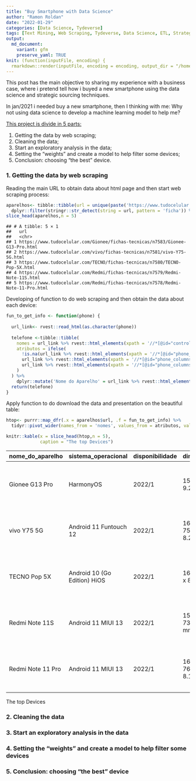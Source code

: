 ```yaml
---
title: "Buy Smartphone with Data Science"
author: "Ramon Roldan"
date: "2022-01-29"
categories: [Data Science, Tydeverse]
tags: [Text Mining, Web Scraping, Tydeverse, Data Science, ETL, Strategic Sourcing, Procurement, Supply Chain]
output:
  md_document:
    variant: gfm
    preserve_yaml: TRUE
knit: (function(inputFile, encoding) {
  rmarkdown::render(inputFile, encoding = encoding, output_dir = "/home/ramon_de_lara/Ramon/roldanramon.github.io/_posts") })
---
```


This post has the main objective to sharing my experience with a
business case, where i pretend tell how i buyed a new smartphone using
the data science and strategic sourcing techniques.

In jan/2021 i needed buy a new smartphone, then I thinking with me: Why
not using data science to develop a machine learning model to help me?

<u>This project is divide in 5 parts:</u>

1.  Getting the data by web scraping;
2.  Cleaning the data;
3.  Start an exploratory analysis in the data;
4.  Setting the “weights” and create a model to help filter some
    devices;
5.  Conclusion: choosing “the best” device.

### 1. Getting the data by web scraping

Reading the main URL to obtain data about html page and then start web
scraping process:

``` r
aparelhos<- tibble::tibble(url = unique(paste('https://www.tudocelular.com', rvest::read_html('https://www.tudocelular.com/celulares/fichas-tecnicas.html') %>% rvest::html_elements(xpath = '//*[@id="cellphones_list"]/article') %>% rvest::html_nodes('a') %>% rvest::html_attr('href'),sep = ''))) %>%
  dplyr::filter(stringr::str_detect(string = url, pattern = 'ficha')) %>% dplyr::mutate(url = as.character(url))
slice_head(aparelhos,n = 5)
```

    ## # A tibble: 5 × 1
    ##   url                                                                           
    ##   <chr>                                                                         
    ## 1 https://www.tudocelular.com/Gionee/fichas-tecnicas/n7583/Gionee-G13-Pro.html  
    ## 2 https://www.tudocelular.com/vivo/fichas-tecnicas/n7581/vivo-Y75-5G.html       
    ## 3 https://www.tudocelular.com/TECNO/fichas-tecnicas/n7580/TECNO-Pop-5X.html     
    ## 4 https://www.tudocelular.com/Redmi/fichas-tecnicas/n7579/Redmi-Note-11S.html   
    ## 5 https://www.tudocelular.com/Redmi/fichas-tecnicas/n7578/Redmi-Note-11-Pro.html

Developing of function to do web scraping and then obtain the data about
each device:

``` r
fun_to_get_info <- function(phone) {
  
  url_link<- rvest::read_html(as.character(phone))
  
  telefone <-tibble::tibble(
    nomes = url_link %>% rvest::html_elements(xpath = '//*[@id="controles_titles"]') %>% rvest::html_nodes('li') %>% rvest::html_text() %>% readr::parse_character(),
    atributos = ifelse(
      !is.na(url_link %>% rvest::html_elements(xpath = '//*[@id="phone_columns"]') %>% rvest::html_nodes('li') %>% rvest::html_text() %>% readr::parse_character()),
      url_link %>% rvest::html_elements(xpath = '//*[@id="phone_columns"]') %>% rvest::html_nodes('li') %>% rvest::html_text() %>% readr::parse_character(),
      url_link %>% rvest::html_elements(xpath = '//*[@id="phone_columns"]') %>% rvest::html_nodes('li') %>% rvest::html_node('i') %>% rvest::html_attr('class') %>% readr::parse_character()
    )
  ) %>% 
    dplyr::mutate('Nome do Aparelho' = url_link %>% rvest::html_elements(xpath = '//*[@id="fwide_column"]/h2') %>% rvest::html_text())
  return(telefone)
}
```

Apply function to do download the data and presentation on the beautiful
table:

``` r
htop<- purrr::map_dfr(.x = aparelhos$url, .f = fun_to_get_info) %>% 
  tidyr::pivot_wider(names_from = 'nomes', values_from = atributos, values_fn = list) %>% janitor::clean_names() %>% as_tibble()

knitr::kable(x = slice_head(htop,n = 5),
             caption = "The top Devices")
```

| nome\_do\_aparelho | sistema\_operacional         | disponibilidade | dimensoes               | peso       | hardware | tela     | camera   | desempenho | sim\_card | dual\_sim     | gsm                           | hspa | lte | velocidade\_maxima\_de\_download | velocidade\_maxima\_de\_upload | processador                                    | chipset                       | x64\_bit | gpu            | ram  | memoria\_max | memoria\_expansivel                            | polegadas | resolucao                              | densidade\_de\_pixels | tipo           | fps    | cores      | megapixel                   | estabilizacao | autofoco | foco\_por\_toque | flash    | localizacao | deteccao\_facial | camera\_frontal | resolucao\_da\_gravacao | auto\_focagem\_de\_video | fps\_da\_gravacao | opcoes\_da\_camera\_frontal | wi\_fi            | bluetooth       | usb           | nfc   | gps                          | acelerometro | proximidade | giroscopio | bussola | tv    | vibracao | viva\_voz | ampere   | x5g  | aperture\_size                | hdr  | dual\_shot | estabilizacao\_de\_video | dual\_rec | video\_camera\_frontal | impressao\_digital | radio\_fm | outros                           | protecao        | tamanho\_do\_sensor | angulo\_maximo | irda | slow\_motion | custo\_beneficio | blink\_detection | autonomia\_conversacao | autonomia\_em\_standby | resistencia\_a\_agua | barometro | zoom\_otico | video\_hdr | stereo\_sound\_rec | foto\_em\_video | segundo\_display | mic\_de\_reducao\_de\_ruido | sar\_eu | melhor\_preco | preco\_amazon | faixa\_de\_preco | deteccao\_de\_sorriso | preco\_submarino | gesto |
|:-------------------|:-----------------------------|:----------------|:------------------------|:-----------|:---------|:---------|:---------|:-----------|:----------|:--------------|:------------------------------|:-----|:----|:---------------------------------|:-------------------------------|:-----------------------------------------------|:------------------------------|:---------|:---------------|:-----|:-------------|:-----------------------------------------------|:----------|:---------------------------------------|:----------------------|:---------------|:-------|:-----------|:----------------------------|:--------------|:---------|:-----------------|:---------|:------------|:-----------------|:----------------|:------------------------|:-------------------------|:------------------|:----------------------------|:------------------|:----------------|:--------------|:------|:-----------------------------|:-------------|:------------|:-----------|:--------|:------|:---------|:----------|:---------|:-----|:------------------------------|:-----|:-----------|:-------------------------|:----------|:-----------------------|:-------------------|:----------|:---------------------------------|:----------------|:--------------------|:---------------|:-----|:-------------|:-----------------|:-----------------|:-----------------------|:-----------------------|:---------------------|:----------|:------------|:-----------|:-------------------|:----------------|:-----------------|:----------------------------|:--------|:--------------|:--------------|:-----------------|:----------------------|:-----------------|:------|
| Gionee G13 Pro     | HarmonyOS                    | 2022/1          | 158 x 76 x 9.2 mm       | 195 gramas | 0 / 10   | 0 / 10   | 0 / 10   | 0 / 10     | Nano      | Dual stand-by | Quad Band (850/900/1800/1900) | ok   | ok  | 300 Mbps                         | 100 Mbps                       | 1x 2.0 GHz Cortex-A75 + 3x 1.8 GHz Cortex-A55  | T310 Unisoc                   | ok       | PowerVR GE8300 | 4 GB | 32 GB        | wrong                                          | 6.26      | 720 x 1600 pixel , 4163 x 3122 pixel   | 280 ppi               | IPS LCD, Litio | 60 Hz  | 16 milhões | 13 Mp + 2 Mp                | Digital       | ok       | ok               | LED      | ok          | ok               | 5 Mp            | Full HD                 | ok                       | 30 fps            | Face Detection              | ok                | ok              | Type-C 2.0    | wrong | A-GPS                        | ok           | ok          | wrong      | wrong   | wrong | ok       | ok        | 3500 mAh | NULL | NULL                          | NULL | NULL       | NULL                     | NULL      | NULL                   | NULL               | NULL      | NULL                             | NULL            | NULL                | NULL           | NULL | NULL         | NULL             | NULL             | NULL                   | NULL                   | NULL                 | NULL      | NULL        | NULL       | NULL               | NULL            | NULL             | NULL                        | NULL    | NULL          | NULL          | NULL             | NULL                  | NULL             | NULL  |
| vivo Y75 5G        | Android 11 Funtouch 12       | 2022/1          | 164 x 75.84 x 8.25 mm   | 188 gramas | 0 / 10   | 0 / 10   | 0 / 10   | 0 / 10     | Nano      | Dual stand-by | Quad Band (850/900/1800/1900) | ok   | ok  | 2770 Mbps                        | \-                             | 2x 2.2 GHz Cortex-A76 + 6x 2.0 GHz Cortex-A55  | Dimensity 700 MediaTek MT6833 | ok       | Mali-G57 MC2   | 8 GB | 128 GB       | Slot híbrido SIM/MicroSD MicroSDXC atè 1024 GB | 6.58      | 1080 x 2408 pixel, 8165 x 6124 pixel   | 401 ppi               | IPS LCD, LiPo  | 60 Hz  | 16 milhões | 50 Mp + 2 Mp + 2 Mp         | Digital       | ok       | ok               | Dual LED | ok          | ok               | 16 Mp F 2       | Full HD                 | ok                       | 30 fps            | HDR/Face Detection          | 802.11 a/b/g/n/ac | 5.1 com A2DP/LE | Type-C        | wrong | A-GPS/GLONASS/BeiDou/Galileo | ok           | ok          | ok         | ok      | wrong | ok       | ok        | 5000 mAh | ok   | F 1.8 + F 2.4 + F 2.4         | ok   | ok         | ok                       | ok        | Full HD, 30fps         | ok                 | ok        | Wi-Fi DirectWi-Fi hotspotUSB OTG | NULL            | NULL                | NULL           | NULL | NULL         | NULL             | NULL             | NULL                   | NULL                   | NULL                 | NULL      | NULL        | NULL       | NULL               | NULL            | NULL             | NULL                        | NULL    | NULL          | NULL          | NULL             | NULL                  | NULL             | NULL  |
| TECNO Pop 5X       | Android 10 (Go Edition) HiOS | 2022/1          | 166 x 75.9 x 8.5 mm     | 150 gramas | 0 / 10   | 0 / 10   | 0 / 10   | 0 / 10     | Nano      | Dual stand-by | Quad Band (850/900/1800/1900) | ok   | ok  | 150 Mbps                         | 50 Mbps                        | 1.4 GHz Quad Core                              | Unisoc SC9832E                | wrong    | Mali-T820 MP1  | 2 GB | 32 GB        | MicroSDXC                                      | 6.52      | 720 x 1600 pixel , 3266 x 2449 pixel   | 269 ppi               | IPS LCD, LiPo  | 60 Hz  | 16 milhões | 8 Mp + 0.07 Mp + 0.07 Mp    | Digital       | ok       | ok               | LED      | ok          | ok               | 5 Mp F 2        | Full HD                 | ok                       | 30 fps            | Face Detection              | ok                | ok              | Micro USB 2.0 | wrong | A-GPS                        | ok           | ok          | wrong      | wrong   | wrong | ok       | ok        | 4000 mAh | NULL | NULL                          | ok   | NULL       | NULL                     | NULL      | NULL                   | ok                 | ok        | Wi-Fi hotspot                    | NULL            | NULL                | NULL           | NULL | NULL         | NULL             | NULL             | NULL                   | NULL                   | NULL                 | NULL      | NULL        | NULL       | NULL               | NULL            | NULL             | NULL                        | NULL    | NULL          | NULL          | NULL             | NULL                  | NULL             | NULL  |
| Redmi Note 11S     | Android 11 MIUI 13           | 2022/1          | 159.9 x 73.9 x 8.1 mm   | 179 gramas | 7.9 / 10 | 8.5 / 10 | 8.5 / 10 | 4.8 / 10   | Nano      | Dual stand-by | Quad Band (850/900/1800/1900) | ok   | ok  | 390 Mbps                         | 150 Mbps                       | 2x 2.05 GHz Cortex-A76 + 6x 2.0 GHz Cortex-A55 | Helio G96 MediaTek            | ok       | Mali-G57 MC2   | 6 GB | 128 GB       | MicroSDXC                                      | 6.43      | 1080 x 2400 pixel , 12000 x 9000 pixel | 409 ppi               | AMOLED, LiPo   | 90 Hz  | 16 milhões | 108 Mp + 8 Mp + 2 Mp + 2 Mp | Digital       | ok       | ok               | LED      | ok          | ok               | 16 Mp F 2.4     | Full HD                 | ok                       | 30 fps            | Face Detection              | 802.11 a/b/g/n/ac | 5.0 com A2DP/LE | Type-C 2.0    | ok    | A-GPS/GLONASS/BeiDou/Galileo | ok           | ok          | ok         | ok      | wrong | ok       | ok        | 5000 mAh | NULL | F 1.9 + F 2.2 + F 2.4 + F 2.4 | ok   | NULL       | NULL                     | NULL      | Full HD, 30fps         | ok                 | NULL      | Wi-Fi DirectWi-Fi hotspotUSB OTG | Gorilla Glass 3 | 1/1.52 "            | 118 °          | ok   | NULL         | NULL             | NULL             | NULL                   | NULL                   | NULL                 | NULL      | NULL        | NULL       | NULL               | NULL            | NULL             | NULL                        | NULL    | NULL          | NULL          | NULL             | NULL                  | NULL             | NULL  |
| Redmi Note 11 Pro  | Android 11 MIUI 13           | 2022/1          | 164.19 x 76.1 x 8.12 mm | 202 gramas | 7.9 / 10 | 8.4 / 10 | 8.5 / 10 | 4.8 / 10   | Nano      | Dual stand-by | Quad Band (850/900/1800/1900) | ok   | ok  | 390 Mbps                         | 150 Mbps                       | 2x 2.05 GHz Cortex-A76 + 6x 2.0 GHz Cortex-A55 | Helio G96 MediaTek            | ok       | Mali-G57 MC2   | 6 GB | 128 GB       | Slot híbrido SIM/MicroSD MicroSDXC atè 1024 GB | 6.67      | 1080 x 2400 pixel , 12000 x 9000 pixel | 395 ppi               | AMOLED, LiPo   | 120 Hz | 16 milhões | 108 Mp + 8 Mp + 2 Mp + 2 Mp | Digital       | ok       | ok               | LED      | ok          | ok               | 16 Mp F 2.4     | Full HD                 | ok                       | 30 fps            | Face Detection              | 802.11 b/g/n/ac   | 5.1 com A2DP/LE | Type-C 2.0    | ok    | A-GPS/GLONASS/BeiDou/Galileo | ok           | ok          | ok         | ok      | wrong | ok       | ok        | 5000 mAh | NULL | F 1.9 + F 2.2 + F 2.4 + F 2.4 | ok   | NULL       | NULL                     | NULL      | Full HD, 30fps         | ok                 | NULL      | Wi-Fi DirectWi-Fi hotspotUSB OTG | Gorilla Glass 5 | 1/1.52 "            | 118 °          | ok   | 120 fps      | NULL             | NULL             | NULL                   | NULL                   | NULL                 | NULL      | NULL        | NULL       | NULL               | NULL            | NULL             | NULL                        | NULL    | NULL          | NULL          | NULL             | NULL                  | NULL             | NULL  |

The top Devices

### 2. Cleaning the data

### 3. Start an exploratory analysis in the data

### 4. Setting the “weights” and create a model to help filter some devices

### 5. Conclusion: choosing “the best” device
